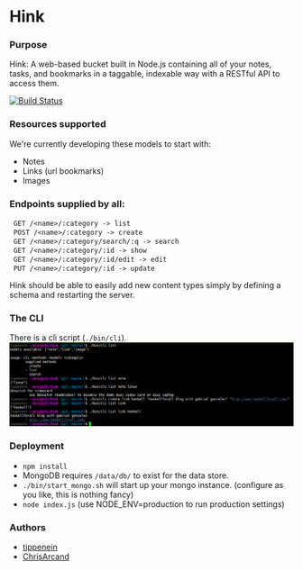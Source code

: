 Hink
====

### Purpose
Hink: A web-based bucket built in Node.js containing all of your notes, tasks,
and bookmarks in a taggable, indexable way with a RESTful API to access them.

[![Build Status](https://travis-ci.org/tippenein/hink.png?branch=master)](https://travis-ci.org/tippenein/hink)

### Resources supported  
We're currently developing these models to start with:

- Notes
- Links (url bookmarks)
- Images

### Endpoints supplied by all:
```
 GET /<name>/:category -> list
 POST /<name>/:category -> create
 GET /<name>/:category/search/:q -> search
 GET /<name>/:category/:id -> show
 GET /<name>/:category/:id/edit -> edit
 PUT /<name>/:category/:id -> update
```

Hink should be able to easily add new content types simply by defining a schema
and restarting the server.

### The CLI
There is a cli script (`./bin/cli`).
![Simple cli functionality](cli-screeny.png)

### Deployment

- `npm install`
- MongoDB requires `/data/db/` to exist for the data store.
- `./bin/start_mongo.sh` will start up your mongo instance. (configure as you
  like, this is nothing fancy)
- `node index.js` (use NODE_ENV=production to run production settings)

### Authors

- [tippenein](https://github.com/tippenein)
- [ChrisArcand](https://github.com/ChrisArcand)
